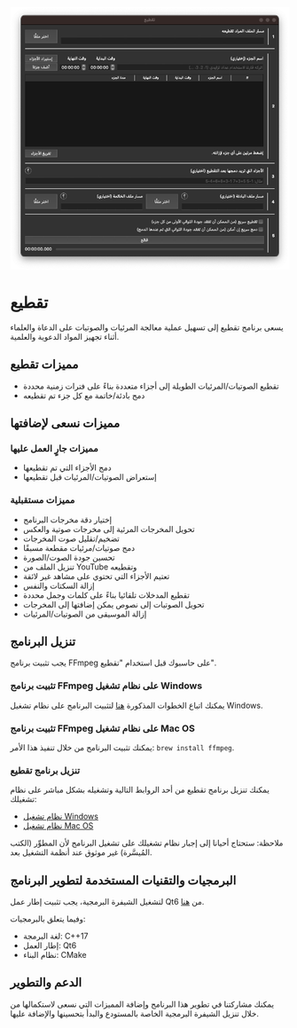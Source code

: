 ![الشاشة الرئيسية](taqtie_screenshot.png)


# تقطيع
يسعى برنامج تقطيع إلى تسهيل عملية معالجة المرئيات والصوتيات على الدعاة والعلماء أثناء تجهيز المواد الدعوية والعلمية.

## مميزات تقطيع
- تقطيع الصوتيات/المرئيات الطويلة إلى أجزاء متعددة بناءً على فترات زمنية محددة
- دمج بادئة/خاتمة مع كل جزء تم تقطيعه

## مميزات نسعى لإضافتها

### مميزات جارٍ العمل عليها
- دمج الأجزاء التي تم تقطيعها
- إستعراض الصوتيات/المرئيات قبل تقطيعها

### مميزات مستقبلية
- إختيار دقة مخرجات البرنامج
- تحويل المخرجات المرئية إلى مخرجات صوتية والعكس
- تضخيم/تقليل صوت المخرجات
- دمج صوتيات/مرئيات مقطعة مسبقًا
- تحسين جودة الصوت/الصورة
- تنزيل الملف من YouTube وتقطيعه
- تعتيم الأجزاء التي تحتوي على مشاهد غير لائقة
- إزالة السكتات والنفس
- تقطيع المدخلات تلقائيا بناءً على كلمات وجمل محددة
- تحويل الصوتيات إلى نصوص يمكن إضافتها إلى المخرجات
- إزالة الموسيقى من الصوتيات/المرئيات

## تنزيل البرنامج
يجب تثبيت برنامج FFmpeg على حاسبوك قبل استخدام "تقطيع".

### تثبيت برنامج FFmpeg على نظام تشغيل Windows
يمكنك اتباع الخطوات المذكورة [هنا](https://www.wikihow.com/Install-FFmpeg-on-Windows) لتثبيت البرنامج على نظام تشغيل Windows.

### تثبيت برنامج FFmpeg على نظام تشغيل Mac OS
يمكنك تثبيت البرنامج من خلال تنفيذ هذا الأمر: `brew install ffmpeg`.

### تنزيل برنامج تقطيع
يمكنك تنزيل برنامج تقطيع من أحد الروابط التالية وتشغيله بشكل مباشر على نظام تشغيلك:
- [نظام تشغيل Windows]()
- [نظام تشغيل Mac OS]()

ملاحظة: ستحتاج أحيانا إلى إجبار نظام تشغيلك على تشغيل البرنامج لأن المطوِّر (الكتب المُيسَّرة) غير موثوق عند أنظمة التشغيل بعد.

## البرمجيات والتقنيات المستخدمة لتطوير البرنامج
لتشغيل الشيفرة البرمجية، يجب تثبيت إطار عمل Qt6 من [هنا](https://doc.qt.io/qt-6/get-and-install-qt.html).

وفيما يتعلق بالبرمجيات:
- لغة البرمجة: C++17
- إطار العمل: Qt6
- نظام البناء: CMake

## الدعم والتطوير
يمكنك مشاركتنا في تطوير هذا البرنامج وإضافة المميزات التي نسعى لاستكمالها من خلال تنزيل الشيفرة البرمجية الخاصة بالمستودع والبدأ بتحسينها والإضافة عليها.
